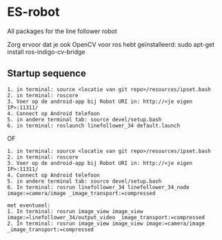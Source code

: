 # ES-robot
All packages for the line follower robot

Zorg ervoor dat je ook OpenCV voor ros hebt geïnstalleerd:
	sudo apt-get install ros-indigo-cv-bridge

## Startup sequence
	
	1. in terminal: source <locatie van git repo>/resources/ipset.bash 
	2. in terminal: roscore
	3. Voer op de android-app bij Robot URI in: http://<je eigen IP>:11311/
	4. Connect op Android telefoon
	5. in andere terminal tab: source devel/setup.bash
	6. in terminal: roslaunch linefollower_34 default.launch
	
OF
	
	1. in terminal: source <locatie van git repo>/resources/ipset.bash 
	2. in terminal: roscore
	3. Voer op de android-app bij Robot URI in: http://<je eigen IP>:11311/
	4. Connect op Android telefoon
	5. in andere terminal tab: source devel/setup.bash
	6. In terminal: rosrun linefollower_34 linefollower_34_node image:=camera/image _image_transport:=compressed

	met eventueel:
	1. In terminal: rosrun image_view image_view image:=linefollower_34/output_video _image_transport:=compressed
	2. In terminal: rosrun image_view image_view image:=camera/image _image_transport:=compressed
